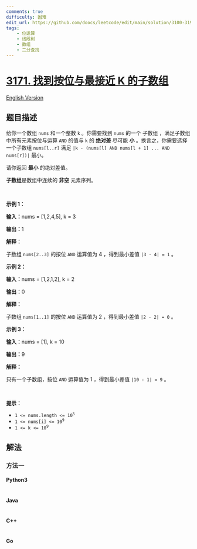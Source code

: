 ```yaml
---
comments: true
difficulty: 困难
edit_url: https://github.com/doocs/leetcode/edit/main/solution/3100-3199/3171.Find%20Subarray%20With%20Bitwise%20AND%20Closest%20to%20K/README.md
tags:
    - 位运算
    - 线段树
    - 数组
    - 二分查找
---
```


<!-- problem:start -->

# [3171. 找到按位与最接近 K 的子数组](https://leetcode.cn/problems/find-subarray-with-bitwise-and-closest-to-k)

[English Version](/solution/3100-3199/3171.Find%20Subarray%20With%20Bitwise%20AND%20Closest%20to%20K/README_EN.md)

## 题目描述

<!-- description:start -->

<p>给你一个数组&nbsp;<code>nums</code>&nbsp;和一个整数&nbsp;<code>k</code>&nbsp;。你需要找到&nbsp;<code>nums</code>&nbsp;的一个&nbsp;<span data-keyword="subarray-nonempty">子数组</span>&nbsp;，满足子数组中所有元素按位与运算&nbsp;<code>AND</code>&nbsp;的值与 <code>k</code>&nbsp;的 <strong>绝对差</strong>&nbsp;尽可能 <strong>小</strong>&nbsp;。换言之，你需要选择一个子数组&nbsp;<code>nums[l..r]</code>&nbsp;满足&nbsp;<code>|k - (nums[l] AND nums[l + 1] ... AND nums[r])|</code>&nbsp;最小。</p>

<p>请你返回 <strong>最小</strong>&nbsp;的绝对差值。</p>

<p><strong>子数组</strong>是数组中连续的&nbsp;<strong>非空</strong>&nbsp;元素序列。</p>

<p>&nbsp;</p>

<p><strong class="example">示例 1：</strong></p>

<div class="example-block">
<p><span class="example-io"><b>输入：</b>nums = [1,2,4,5], k = 3</span></p>

<p><span class="example-io"><b>输出：</b>1</span></p>

<p><strong>解释：</strong></p>

<p>子数组&nbsp;<code>nums[2..3]</code> 的按位&nbsp;<code>AND</code>&nbsp;运算值为 4 ，得到最小差值&nbsp;<code>|3 - 4| = 1</code>&nbsp;。</p>
</div>

<p><strong class="example">示例 2：</strong></p>

<div class="example-block">
<p><span class="example-io"><b>输入：</b>nums = [1,2,1,2], k = 2</span></p>

<p><span class="example-io"><b>输出：</b>0</span></p>

<p><strong>解释：</strong></p>

<p>子数组&nbsp;<code>nums[1..1]</code> 的按位&nbsp;<code>AND</code>&nbsp;运算值为 2 ，得到最小差值&nbsp;<code>|2 - 2| = 0</code>&nbsp;。</p>
</div>

<p><strong class="example">示例 3：</strong></p>

<div class="example-block">
<p><span class="example-io"><b>输入：</b>nums = [1], k = 10</span></p>

<p><span class="example-io"><b>输出：</b>9</span></p>

<p><strong>解释：</strong></p>

<p>只有一个子数组，按位&nbsp;<code>AND</code>&nbsp;运算值为 1 ，得到最小差值&nbsp;<code>|10 - 1| = 9</code>&nbsp;。</p>
</div>

<p>&nbsp;</p>

<p><strong>提示：</strong></p>

<ul>
	<li><code>1 &lt;= nums.length &lt;= 10<sup>5</sup></code></li>
	<li><code>1 &lt;= nums[i] &lt;= 10<sup>9</sup></code></li>
	<li><code>1 &lt;= k &lt;= 10<sup>9</sup></code></li>
</ul>

<!-- description:end -->

## 解法

<!-- solution:start -->

### 方法一

<!-- tabs:start -->

#### Python3

```python

```

#### Java

```java

```

#### C++

```cpp

```

#### Go

```go

```

<!-- tabs:end -->

<!-- solution:end -->

<!-- problem:end -->
